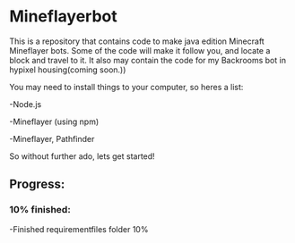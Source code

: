 # Mineflayerbot

This is a repository that contains code to make java edition Minecraft Mineflayer bots. Some of the code will make it follow you, and locate a block and travel to it. It also may contain the code for my Backrooms bot in hypixel housing(coming soon.))

You may need to install things to your computer, so heres a list:

-Node.js

-Mineflayer (using npm)

-Mineflayer, Pathfinder

So without further ado, lets get started!

## Progress:

### 10% finished:

-Finished requirementfiles folder 10%
